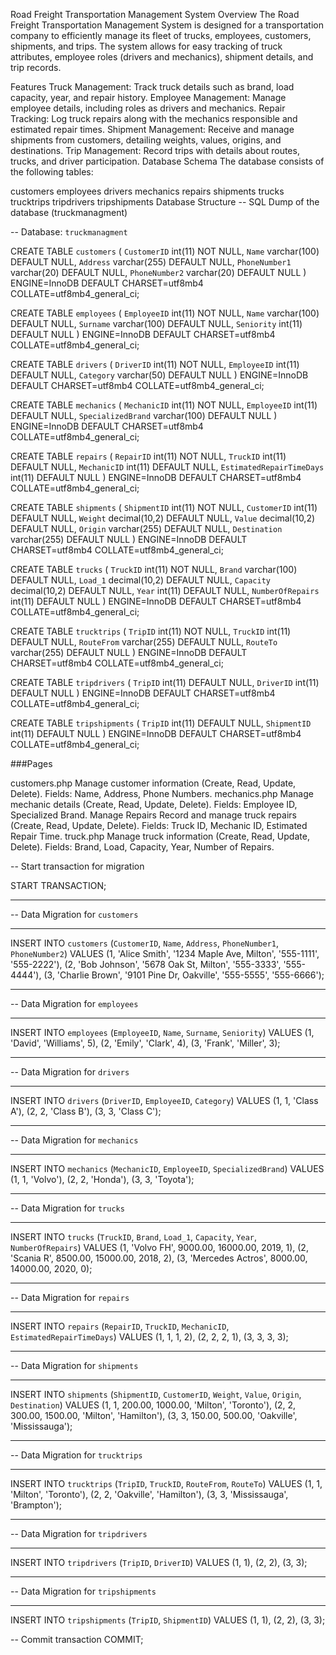 Road Freight Transportation Management System
Overview
The Road Freight Transportation Management System is designed for a transportation company to efficiently manage its fleet of trucks, employees, customers, shipments, and trips. The system allows for easy tracking of truck attributes, employee roles (drivers and mechanics), shipment details, and trip records.

Features
Truck Management: Track truck details such as brand, load capacity, year, and repair history.
Employee Management: Manage employee details, including roles as drivers and mechanics.
Repair Tracking: Log truck repairs along with the mechanics responsible and estimated repair times.
Shipment Management: Receive and manage shipments from customers, detailing weights, values, origins, and destinations.
Trip Management: Record trips with details about routes, trucks, and driver participation.
Database Schema
The database consists of the following tables:

customers
employees
drivers
mechanics
repairs
shipments
trucks
trucktrips
tripdrivers
tripshipments
Database Structure
-- SQL Dump of the database (truckmanagment)

-- Database: `truckmanagment`

CREATE TABLE `customers` (
  `CustomerID` int(11) NOT NULL,
  `Name` varchar(100) DEFAULT NULL,
  `Address` varchar(255) DEFAULT NULL,
  `PhoneNumber1` varchar(20) DEFAULT NULL,
  `PhoneNumber2` varchar(20) DEFAULT NULL
) ENGINE=InnoDB DEFAULT CHARSET=utf8mb4 COLLATE=utf8mb4_general_ci;

CREATE TABLE `employees` (
  `EmployeeID` int(11) NOT NULL,
  `Name` varchar(100) DEFAULT NULL,
  `Surname` varchar(100) DEFAULT NULL,
  `Seniority` int(11) DEFAULT NULL
) ENGINE=InnoDB DEFAULT CHARSET=utf8mb4 COLLATE=utf8mb4_general_ci;

CREATE TABLE `drivers` (
  `DriverID` int(11) NOT NULL,
  `EmployeeID` int(11) DEFAULT NULL,
  `Category` varchar(50) DEFAULT NULL
) ENGINE=InnoDB DEFAULT CHARSET=utf8mb4 COLLATE=utf8mb4_general_ci;

CREATE TABLE `mechanics` (
  `MechanicID` int(11) NOT NULL,
  `EmployeeID` int(11) DEFAULT NULL,
  `SpecializedBrand` varchar(100) DEFAULT NULL
) ENGINE=InnoDB DEFAULT CHARSET=utf8mb4 COLLATE=utf8mb4_general_ci;

CREATE TABLE `repairs` (
  `RepairID` int(11) NOT NULL,
  `TruckID` int(11) DEFAULT NULL,
  `MechanicID` int(11) DEFAULT NULL,
  `EstimatedRepairTimeDays` int(11) DEFAULT NULL
) ENGINE=InnoDB DEFAULT CHARSET=utf8mb4 COLLATE=utf8mb4_general_ci;

CREATE TABLE `shipments` (
  `ShipmentID` int(11) NOT NULL,
  `CustomerID` int(11) DEFAULT NULL,
  `Weight` decimal(10,2) DEFAULT NULL,
  `Value` decimal(10,2) DEFAULT NULL,
  `Origin` varchar(255) DEFAULT NULL,
  `Destination` varchar(255) DEFAULT NULL
) ENGINE=InnoDB DEFAULT CHARSET=utf8mb4 COLLATE=utf8mb4_general_ci;

CREATE TABLE `trucks` (
  `TruckID` int(11) NOT NULL,
  `Brand` varchar(100) DEFAULT NULL,
  `Load_1` decimal(10,2) DEFAULT NULL,
  `Capacity` decimal(10,2) DEFAULT NULL,
  `Year` int(11) DEFAULT NULL,
  `NumberOfRepairs` int(11) DEFAULT NULL
) ENGINE=InnoDB DEFAULT CHARSET=utf8mb4 COLLATE=utf8mb4_general_ci;

CREATE TABLE `trucktrips` (
  `TripID` int(11) NOT NULL,
  `TruckID` int(11) DEFAULT NULL,
  `RouteFrom` varchar(255) DEFAULT NULL,
  `RouteTo` varchar(255) DEFAULT NULL
) ENGINE=InnoDB DEFAULT CHARSET=utf8mb4 COLLATE=utf8mb4_general_ci;

CREATE TABLE `tripdrivers` (
  `TripID` int(11) DEFAULT NULL,
  `DriverID` int(11) DEFAULT NULL
) ENGINE=InnoDB DEFAULT CHARSET=utf8mb4 COLLATE=utf8mb4_general_ci;

CREATE TABLE `tripshipments` (
  `TripID` int(11) DEFAULT NULL,
  `ShipmentID` int(11) DEFAULT NULL
) ENGINE=InnoDB DEFAULT CHARSET=utf8mb4 COLLATE=utf8mb4_general_ci;

###Pages

customers.php
Manage customer information (Create, Read, Update, Delete).
Fields: Name, Address, Phone Numbers.
mechanics.php
Manage mechanic details (Create, Read, Update, Delete).
Fields: Employee ID, Specialized Brand.
Manage Repairs
Record and manage truck repairs (Create, Read, Update, Delete).
Fields: Truck ID, Mechanic ID, Estimated Repair Time.
truck.php
Manage truck information (Create, Read, Update, Delete).
Fields: Brand, Load, Capacity, Year, Number of Repairs.

-- Start transaction for migration

START TRANSACTION;

-- --------------------------------------------------------
-- Data Migration for `customers`
-- --------------------------------------------------------
INSERT INTO `customers` (`CustomerID`, `Name`, `Address`, `PhoneNumber1`, `PhoneNumber2`) VALUES
(1, 'Alice Smith', '1234 Maple Ave, Milton', '555-1111', '555-2222'),
(2, 'Bob Johnson', '5678 Oak St, Milton', '555-3333', '555-4444'),
(3, 'Charlie Brown', '9101 Pine Dr, Oakville', '555-5555', '555-6666');

-- --------------------------------------------------------
-- Data Migration for `employees`
-- --------------------------------------------------------
INSERT INTO `employees` (`EmployeeID`, `Name`, `Surname`, `Seniority`) VALUES
(1, 'David', 'Williams', 5),
(2, 'Emily', 'Clark', 4),
(3, 'Frank', 'Miller', 3);

-- --------------------------------------------------------
-- Data Migration for `drivers`
-- --------------------------------------------------------
INSERT INTO `drivers` (`DriverID`, `EmployeeID`, `Category`) VALUES
(1, 1, 'Class A'),
(2, 2, 'Class B'),
(3, 3, 'Class C');

-- --------------------------------------------------------
-- Data Migration for `mechanics`
-- --------------------------------------------------------
INSERT INTO `mechanics` (`MechanicID`, `EmployeeID`, `SpecializedBrand`) VALUES
(1, 1, 'Volvo'),
(2, 2, 'Honda'),
(3, 3, 'Toyota');

-- --------------------------------------------------------
-- Data Migration for `trucks`
-- --------------------------------------------------------
INSERT INTO `trucks` (`TruckID`, `Brand`, `Load_1`, `Capacity`, `Year`, `NumberOfRepairs`) VALUES
(1, 'Volvo FH', 9000.00, 16000.00, 2019, 1),
(2, 'Scania R', 8500.00, 15000.00, 2018, 2),
(3, 'Mercedes Actros', 8000.00, 14000.00, 2020, 0);

-- --------------------------------------------------------
-- Data Migration for `repairs`
-- --------------------------------------------------------
INSERT INTO `repairs` (`RepairID`, `TruckID`, `MechanicID`, `EstimatedRepairTimeDays`) VALUES
(1, 1, 1, 2),
(2, 2, 2, 1),
(3, 3, 3, 3);

-- --------------------------------------------------------
-- Data Migration for `shipments`
-- --------------------------------------------------------
INSERT INTO `shipments` (`ShipmentID`, `CustomerID`, `Weight`, `Value`, `Origin`, `Destination`) VALUES
(1, 1, 200.00, 1000.00, 'Milton', 'Toronto'),
(2, 2, 300.00, 1500.00, 'Milton', 'Hamilton'),
(3, 3, 150.00, 500.00, 'Oakville', 'Mississauga');

-- --------------------------------------------------------
-- Data Migration for `trucktrips`
-- --------------------------------------------------------
INSERT INTO `trucktrips` (`TripID`, `TruckID`, `RouteFrom`, `RouteTo`) VALUES
(1, 1, 'Milton', 'Toronto'),
(2, 2, 'Oakville', 'Hamilton'),
(3, 3, 'Mississauga', 'Brampton');

-- --------------------------------------------------------
-- Data Migration for `tripdrivers`
-- --------------------------------------------------------
INSERT INTO `tripdrivers` (`TripID`, `DriverID`) VALUES
(1, 1),
(2, 2),
(3, 3);

-- --------------------------------------------------------
-- Data Migration for `tripshipments`
-- --------------------------------------------------------
INSERT INTO `tripshipments` (`TripID`, `ShipmentID`) VALUES
(1, 1),
(2, 2),
(3, 3);

-- Commit transaction
COMMIT;
